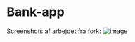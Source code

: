 # Bank-app
Screenshots af arbejdet fra fork:
![image](https://user-images.githubusercontent.com/69626255/115158418-4c401380-a08e-11eb-9328-ac44a3c88923.png)
